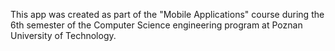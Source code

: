 This app was created as part of the "Mobile Applications" course during the 6th semester of the Computer Science engineering program at Poznan University of Technology.
